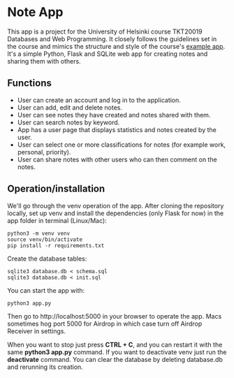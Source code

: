 # Note App

This app is a project for the University of Helsinki course TKT20019 Databases and Web Programming. It closely follows the guidelines set in the course and mimics the structure and style of the course's [example app](https://github.com/pllk/huutokauppa/). It's a simple Python, Flask and SQLite web app for creating notes and sharing them with others.

## Functions

* User can create an account and log in to the application.
* User can add, edit and delete notes.
* User can see notes they have created and notes shared with them.
* User can search notes by keyword.
* App has a user page that displays statistics and notes created by the user.
* User can select one or more classifications for notes (for example work, personal, priority).
* User can share notes with other users who can then comment on the notes.

## Operation/installation

We'll go through the venv operation of the app. After cloning the repository locally, set up venv and install the dependencies (only Flask for now) in the app folder in terminal (Linux/Mac):

```
python3 -m venv venv
source venv/bin/activate
pip install -r requirements.txt
```

Create the database tables:

```
sqlite3 database.db < schema.sql
sqlite3 database.db < init.sql
```

You can start the app with:

```
python3 app.py
```

Then go to http://localhost:5000 in your browser to operate the app. Macs sometimes hog port 5000 for Airdrop in which case turn off Airdrop Receiver in settings.

When you want to stop just press **CTRL + C**, and you can restart it with the same **python3 app.py** command. If you want to deactivate venv just run the **deactivate** command. You can clear the database by deleting database.db and rerunning its creation.
